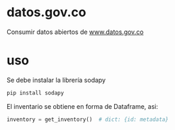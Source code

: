 # datos.gov.co
Consumir datos abiertos de www.datos.gov.co

# uso
Se debe instalar la librería sodapy
~~~python
pip install sodapy
~~~

El inventario se obtiene en forma de Dataframe, asi:
~~~python
inventory = get_inventory()  # dict: {id: metadata}
~~~
